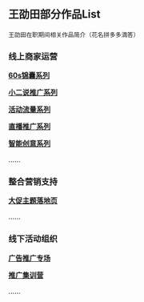 ## 王劭田部分作品List
`王劭田在职期间相关作品简介（花名拼多多滴答）`
### 线上商家运营
**[60s锦囊系列](https://shuyuan.pinduoduo.com/courseSeries/30)**

**[小二说推广系列](https://shuyuan.pinduoduo.com/courseDetail/752)**

**[活动流量系列](https://shuyuan.pinduoduo.com/courseDetail/1082)**

**[直播推广系列](https://shuyuan.pinduoduo.com/courseDetail/629?from=1)**

**[智能创意系列](https://shuyuan.pinduoduo.com/courseSeries/11)**

......

### 整合营销支持

**[大促主题落地页]()**

......

### 线下活动组织

**[广告推广专场]()**

**[推广集训营]()**

......
